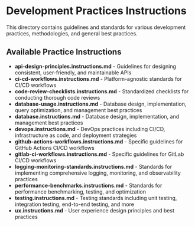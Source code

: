 # Development Practices Instructions

This directory contains guidelines and standards for various development practices, methodologies, and general best practices.

## Available Practice Instructions

- **api-design-principles.instructions.md** - Guidelines for designing consistent, user-friendly, and maintainable APIs
- **ci-cd-workflows.instructions.md** - Platform-agnostic standards for CI/CD workflows
- **code-review-checklists.instructions.md** - Standardized checklists for conducting thorough code reviews
- **database-usage.instructions.md** - Database design, implementation, query optimization, and management best practices
- **database.instructions.md** - Database design, implementation, and management best practices
- **devops.instructions.md** - DevOps practices including CI/CD, infrastructure as code, and deployment strategies
- **github-actions-workflows.instructions.md** - Specific guidelines for GitHub Actions CI/CD workflows
- **gitlab-ci-workflows.instructions.md** - Specific guidelines for GitLab CI/CD workflows
- **logging-monitoring-standards.instructions.md** - Standards for implementing comprehensive logging, monitoring, and observability practices
- **performance-benchmarks.instructions.md** - Standards for performance benchmarking, testing, and optimization
- **testing.instructions.md** - Testing standards including unit testing, integration testing, end-to-end testing, and more
- **ux.instructions.md** - User experience design principles and best practices
